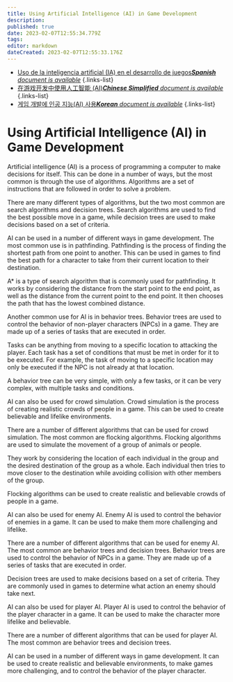 ```yaml
---
title: Using Artificial Intelligence (AI) in Game Development
description: 
published: true
date: 2023-02-07T12:55:34.779Z
tags: 
editor: markdown
dateCreated: 2023-02-07T12:55:33.176Z
---
```


- [Uso de la inteligencia artificial (IA) en el desarrollo de juegos***Spanish** document is available*](/es/Knowledge-base/Common/using-artificial-intelligence-ai-in-game-development)
{.links-list}
- [在游戏开发中使用人工智能 (AI)***Chinese Simplified** document is available*](/zh/Knowledge-base/Common/using-artificial-intelligence-ai-in-game-development)
{.links-list}
- [게임 개발에 인공 지능(AI) 사용***Korean** document is available*](/ko/Knowledge-base/Common/using-artificial-intelligence-ai-in-game-development)
{.links-list}


# Using Artificial Intelligence (AI) in Game Development

Artificial intelligence (AI) is a process of programming a computer to make decisions for itself. This can be done in a number of ways, but the most common is through the use of algorithms. Algorithms are a set of instructions that are followed in order to solve a problem.

There are many different types of algorithms, but the two most common are search algorithms and decision trees. Search algorithms are used to find the best possible move in a game, while decision trees are used to make decisions based on a set of criteria.

AI can be used in a number of different ways in game development. The most common use is in pathfinding. Pathfinding is the process of finding the shortest path from one point to another. This can be used in games to find the best path for a character to take from their current location to their destination.

A* is a type of search algorithm that is commonly used for pathfinding. It works by considering the distance from the start point to the end point, as well as the distance from the current point to the end point. It then chooses the path that has the lowest combined distance.

Another common use for AI is in behavior trees. Behavior trees are used to control the behavior of non-player characters (NPCs) in a game. They are made up of a series of tasks that are executed in order.

Tasks can be anything from moving to a specific location to attacking the player. Each task has a set of conditions that must be met in order for it to be executed. For example, the task of moving to a specific location may only be executed if the NPC is not already at that location.

A behavior tree can be very simple, with only a few tasks, or it can be very complex, with multiple tasks and conditions.

AI can also be used for crowd simulation. Crowd simulation is the process of creating realistic crowds of people in a game. This can be used to create believable and lifelike environments.

There are a number of different algorithms that can be used for crowd simulation. The most common are flocking algorithms. Flocking algorithms are used to simulate the movement of a group of animals or people.

They work by considering the location of each individual in the group and the desired destination of the group as a whole. Each individual then tries to move closer to the destination while avoiding collision with other members of the group.

Flocking algorithms can be used to create realistic and believable crowds of people in a game.

AI can also be used for enemy AI. Enemy AI is used to control the behavior of enemies in a game. It can be used to make them more challenging and lifelike.

There are a number of different algorithms that can be used for enemy AI. The most common are behavior trees and decision trees. Behavior trees are used to control the behavior of NPCs in a game. They are made up of a series of tasks that are executed in order.

Decision trees are used to make decisions based on a set of criteria. They are commonly used in games to determine what action an enemy should take next.

AI can also be used for player AI. Player AI is used to control the behavior of the player character in a game. It can be used to make the character more lifelike and believable.

There are a number of different algorithms that can be used for player AI. The most common are behavior trees and decision trees.

AI can be used in a number of different ways in game development. It can be used to create realistic and believable environments, to make games more challenging, and to control the behavior of the player character.